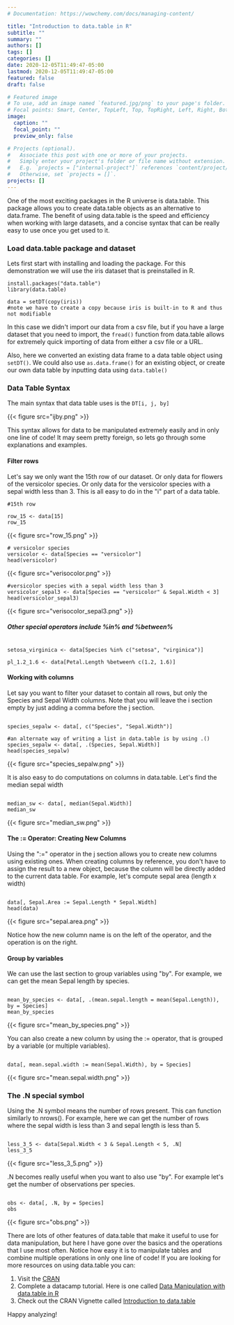 ```yaml
---
# Documentation: https://wowchemy.com/docs/managing-content/

title: "Introduction to data.table in R"
subtitle: ""
summary: ""
authors: []
tags: []
categories: []
date: 2020-12-05T11:49:47-05:00
lastmod: 2020-12-05T11:49:47-05:00
featured: false
draft: false

# Featured image
# To use, add an image named `featured.jpg/png` to your page's folder.
# Focal points: Smart, Center, TopLeft, Top, TopRight, Left, Right, BottomLeft, Bottom, BottomRight.
image:
  caption: ""
  focal_point: ""
  preview_only: false

# Projects (optional).
#   Associate this post with one or more of your projects.
#   Simply enter your project's folder or file name without extension.
#   E.g. `projects = ["internal-project"]` references `content/project/deep-learning/index.md`.
#   Otherwise, set `projects = []`.
projects: []
---
```

One of the most exciting packages in the R universe is data.table. This package allows you to create data.table objects as an alternative to data.frame. The benefit of using data.table is the speed and efficiency when working with large datasets, and a concise syntax that can be really easy to use once you get used to it. 

### Load data.table package and dataset

Lets first start with installing and loading the package. For this demonstration we will use the iris dataset that is preinstalled in R. 

```{r setup}
install.packages("data.table")
library(data.table)

data = setDT(copy(iris)) 
#note we have to create a copy because iris is built-in to R and thus not modifiable
```

In this case we didn't import our data from a csv file, but if you have a large dataset that you need to import, the `fread()` function from data.table allows for extremely quick importing of data from either a csv file or a URL. 

Also, here we converted an existing data frame to a data table object using `setDT()`. We could also use `as.data.frame()` for an existing object, or create our own data table by inputting data using `data.table()`

### Data Table Syntax

The main syntax that data table uses is the `DT[i, j, by]`

{{< figure src="ijby.png" >}}

This syntax allows for data to be manipulated extremely easily and in only one line of code! It may seem pretty foreign, so lets go through some explanations and examples. 

#### Filter rows

Let's say we only want the 15th row of our dataset. Or only data for flowers of the versicolor species. Or only data for the versicolor species with a sepal width less than 3. This is all easy to do in the "i" part of a data table.
```{r filter}
#15th row

row_15 <- data[15]
row_15
```
{{< figure src="row_15.png" >}}

```{r filter2}
# versicolor species
versicolor <- data[Species == "versicolor"]
head(versicolor)
```
{{< figure src="verisocolor.png" >}}
```{r filter3}
#versicolor species with a sepal width less than 3
versicolor_sepal3 <- data[Species == "versicolor" & Sepal.Width < 3]
head(versicolor_sepal3)

```
{{< figure src="verisocolor_sepal3.png" >}}

##### Other special operators include %in% and %between%

```{r rows2}

setosa_virginica <- data[Species %in% c("setosa", "virginica")]

pl_1.2_1.6 <- data[Petal.Length %between% c(1.2, 1.6)]

```


#### Working with columns

Let say you want to filter your dataset to contain all rows, but only the Species and Sepal Width columns. Note that you will leave the i section empty by just adding a comma before the j section.

```{r column}

species_sepalw <- data[, c("Species", "Sepal.Width")]

#an alternate way of writing a list in data.table is by using .() 
species_sepalw <- data[, .(Species, Sepal.Width)]
head(species_sepalw)
```
{{< figure src="species_sepalw.png" >}}

It is also easy to do computations on columns in data.table. Let's find the median sepal width

```{r column2}

median_sw <- data[, median(Sepal.Width)]
median_sw 

```
{{< figure src="median_sw.png" >}}

#### The := Operator: Creating New Columns

Using the ":=" operator in the j section allows you to create new columns using existing ones. When creating columns by reference, you don't have to assign the result to a new object, because the column will be directly added to the current data table. For example, let's compute sepal area (length x width)

```{r column3}

data[, Sepal.Area := Sepal.Length * Sepal.Width]
head(data)

```
{{< figure src="sepal.area.png" >}}

Notice how the new column name is on the left of the operator, and the operation is on the right.


#### Group by variables

We can use the last section to group variables using "by". For example, we can get the mean Sepal length by species.

```{r by}

mean_by_species <- data[, .(mean.sepal.length = mean(Sepal.Length)), by = Species]
mean_by_species

```
{{< figure src="mean_by_species.png" >}}

You can also create a new column by using the := operator, that is grouped by a variable (or multiple variables).

```{r by2}

data[, mean.sepal.width := mean(Sepal.Width), by = Species]

```
{{< figure src="mean.sepal.width.png" >}}

### The .N special symbol 

Using the .N symbol means the number of rows present. This can function similarly to nrows(). For example, here we can get the number of rows where the sepal width is less than 3 and sepal length is less than 5.

```{r .N}

less_3_5 <- data[Sepal.Width < 3 & Sepal.Length < 5, .N]
less_3_5

```
{{< figure src="less_3_5.png" >}}

.N becomes really useful when you want to also use "by". For example let's get the number of observations per species.

```{r .N2}

obs <- data[, .N, by = Species]
obs

```
{{< figure src="obs.png" >}}

There are lots of other features of data.table that make it useful to use for data manipulation, but here I have gone over the basics and the operations that I use most often. Notice how easy it is to manipulate tables and combine multiple operations in only one line of code! If you are looking for more resources on using data.table you can:

1. Visit the [CRAN](https://cran.r-project.org/web/packages/data.table/data.table.pdf)
2. Complete a datacamp tutorial. Here is one called [Data Manipulation with data.table in R](https://learn.datacamp.com/courses/data-manipulation-with-datatable-in-r)
3. Check out the CRAN Vignette called [Introduction to data.table](https://cran.r-project.org/web/packages/data.table/vignettes/datatable-intro.html)

Happy analyzing! 

